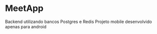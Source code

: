 # MeetApp

Backend utilizando bancos Postgres e Redis
Projeto mobile desenvolvido apenas para android
